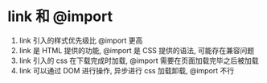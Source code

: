 # link 和 @import

1. link 引入的样式优先级比 @import 更高
2. link 是 HTML 提供的功能, @import 是 CSS 提供的语法, 可能存在兼容问题
3. link 引入的 css 在下载完成时加载, @import 需要在页面加载完毕之后被加载
4. link 可以通过 DOM 进行操作, 异步进行 css 加载卸载, @import 不行

